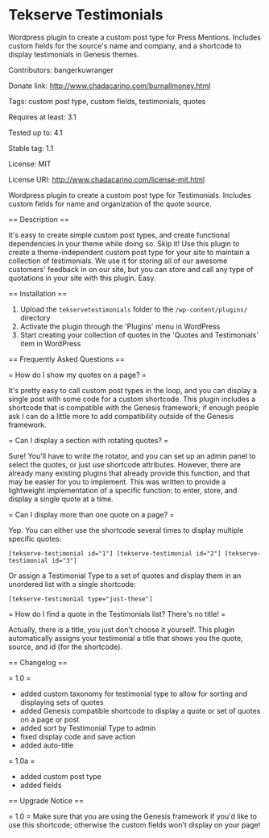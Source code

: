 Tekserve Testimonials
====================

Wordpress plugin to create a custom post type for Press Mentions. Includes custom fields for the source's name and company, and a shortcode to display testimonials in Genesis themes.


Contributors: bangerkuwranger

Donate link: http://www.chadacarino.com/burnallmoney.html

Tags: custom post type, custom fields, testimonials, quotes

Requires at least: 3.1

Tested up to: 4.1

Stable tag: 1.1

License: MIT

License URI: http://www.chadacarino.com/license-mit.html

Wordpress plugin to create a custom post type for Testimonials. Includes custom fields for name and organization of the quote source.

== Description ==

It's easy to create simple custom post types, and create functional dependencies in your theme while doing so. Skip it! Use this plugin to create a theme-independent custom post type for your site to maintain a collection of testimonials. We use it for storing all of our awesome customers' feedback in on our site, but you can store and call any type of quotations in your site with this plugin. Easy.

== Installation ==

1. Upload the `tekservetestimonials` folder to the `/wp-content/plugins/` directory
2. Activate the plugin through the 'Plugins' menu in WordPress
3. Start creating your collection of quotes in the 'Quotes and Testimonials' item in WordPress

== Frequently Asked Questions ==

= How do I show my quotes on a page? =

It's pretty easy to call custom post types in the loop, and you can display a single post with some code for a custom shortcode. This plugin includes a shortcode that is compatible with the Genesis framework; if enough people ask I can do a little more to add compatibility outside of the Genesis framework.

= Can I display a section with rotating quotes? =

Sure! You'll have to write the rotator, and you can set up an admin panel to select the quotes, or just use shortcode attributes. However, there are already many existing plugins that already provide this function, and that may be easier for you to implement. This was written to provide a lightweight implementation of a specific function: to enter, store, and display a single quote at a time.

= Can I display more than one quote on a page? =

Yep. You can either use the shortcode several times to display multiple specific quotes:

`[tekserve-testimonial id="1"] [tekserve-testimonial id="2"] [tekserve-testimonial id="3"]`

Or assign a Testimonial Type to a set of quotes and display them in an unordered list with a single shortcode:

`[tekserve-testimonial type="just-these"]`

= How do I find a quote in the Testimonials list? There's no title! =

Actually, there is a title, you just don't choose it yourself. This plugin automatically assigns your testimonial a title that shows you the quote, source, and id (for the shortcode).


== Changelog ==

= 1.0 =
* added custom taxonomy for testimonial type to allow for sorting and displaying sets of quotes
* added Genesis compatible shortcode to display a quote or set of quotes on a page or post
* added sort by Testimonial Type to admin
* fixed display code and save action
* added auto-title

= 1.0a =
* added custom post type
* added fields

== Upgrade Notice ==

= 1.0 =
Make sure that you are using the Genesis framework if you'd like to use this shortcode; otherwise the custom fields won't display on your page!